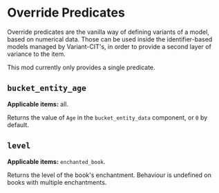 # Override Predicates

Override predicates are the vanilla way of defining variants of a model, based on numerical data. Those can be used inside the identifier-based models managed by Variant-CIT's, in order to provide a second layer of variance to the item.

This mod currently only provides a single predicate.

## `bucket_entity_age`
**Applicable items:** all.

Returns the value of `Age` in the `bucket_entity_data` component, or `0` by default.

## `level`
**Applicable items:** `enchanted_book`.

Returns the level of the book's enchantment.
Behaviour is undefined on books with multiple enchantments.
